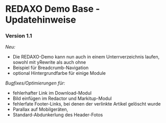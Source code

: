 REDAXO Demo Base - Updatehinweise
======================

### Version 1.1

*Neu:*

* Die REDAXO-Demo kann nun auch in einem Unterrverzeichnis laufen, sowohl mit yRewrite als auch ohne
* Beispiel für Breadcrumb-Navigation
* optional Hintergrundfarbe für einige Module

*Bugfixes/Optimierungen für:*

* fehlerhafter Link im Download-Modul
* Bild einfügen im Redactor und Markitup-Modul
* fehlerfate Footer-Links, bei denen der verlinkte Artikel gelöscht wurde
* Parallax auf Mobilgeräten,
* Standard-Abdunkerlung des Header-Fotos
